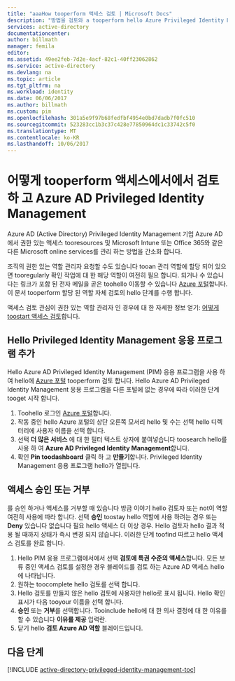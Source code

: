 ```yaml
---
title: "aaaHow tooperform 액세스 검토 | Microsoft Docs"
description: "방법을 검토와 a tooperform hello Azure Privileged Identity Management 응용 프로그램에 알아봅니다."
services: active-directory
documentationcenter: 
author: billmath
manager: femila
editor: 
ms.assetid: 49ee2feb-7d2e-4acf-82c1-40ff23062862
ms.service: active-directory
ms.devlang: na
ms.topic: article
ms.tgt_pltfrm: na
ms.workload: identity
ms.date: 06/06/2017
ms.author: billmath
ms.custom: pim
ms.openlocfilehash: 301a5e9f97b68fedfbf4954e0bd7dadb7f0fc510
ms.sourcegitcommit: 523283cc1b3c37c428e77850964dc1c33742c5f0
ms.translationtype: MT
ms.contentlocale: ko-KR
ms.lasthandoff: 10/06/2017
---
```

# <a name="how-tooperform-an-access-review-in-azure-ad-privileged-identity-management"></a>어떻게 tooperform 액세스에서에서 검토 하 고 Azure AD Privileged Identity Management
Azure AD (Active Directory) Privileged Identity Management 기업 Azure AD에서 권한 있는 액세스 tooresources 및 Microsoft Intune 또는 Office 365와 같은 다른 Microsoft online services를 관리 하는 방법을 간소화 합니다.  

조직의 권한 있는 역할 관리자 요청할 수도 있습니다 tooan 관리 역할에 할당 되어 있으면 tooregularly 확인 작업에 대 한 해당 역할이 여전히 필요 합니다. 되거나 수 있습니다는 링크가 포함 된 전자 메일을 곧은 toohello 이동할 수 있습니다 [Azure 포털](https://portal.azure.com)합니다. 이 문서 tooperform 할당 된 역할 자체 검토의 hello 단계를 수행 합니다.

액세스 검토 관심이 권한 있는 역할 관리자 인 경우에 대 한 자세한 정보 얻기: [어떻게 toostart 액세스 검토](active-directory-privileged-identity-management-how-to-start-security-review.md)합니다.

## <a name="add-hello-privileged-identity-management-application"></a>Hello Privileged Identity Management 응용 프로그램 추가
Hello Azure AD Privileged Identity Management (PIM) 응용 프로그램을 사용 하 여 hello에 [Azure 포털](https://portal.azure.com/) tooperform 검토 합니다.  Hello Azure AD Privileged Identity Management 응용 프로그램을 다른 포털에 없는 경우에 따라 이러한 단계 tooget 시작 합니다.

1. Toohello 로그인 [Azure 포털](https://portal.azure.com/)합니다.
2. 작동 중인 hello Azure 포털의 상단 오른쪽 모서리 hello 및 수는 선택 hello 디렉터리에 사용자 이름을 선택 합니다.
3. 선택 **더 많은 서비스** 에 대 한 필터 텍스트 상자에 붙여넣습니다 toosearch hello를 사용 하 여 **Azure AD Privileged Identity Management**합니다.
4. 확인 **Pin toodashboard** 클릭 하 고 **만들기**합니다. Privileged Identity Management 응용 프로그램 hello가 열립니다.

## <a name="approve-or-deny-access"></a>액세스 승인 또는 거부
를 승인 하거나 액세스를 거부할 때 있습니다 방금 이야기 hello 검토자 또는 not이 역할 여전히 사용에 따라 합니다. 선택 **승인** toostay hello 역할에 사용 하려는 경우 또는 **Deny** 있습니다 없습니다 필요 hello 액세스 더 이상 경우. Hello 검토자 hello 결과 적용 될 때까지 상태가 즉시 변경 되지 않습니다.
이러한 단계 toofind 따르고 hello 액세스 검토를 완료 합니다.

1. Hello PIM 응용 프로그램에서에서 선택 **검토에 특권 수준의 액세스**합니다. 모든 보류 중인 액세스 검토를 설정한 경우 블레이드를 검토 하는 Azure AD 액세스 hello에 나타납니다.
2. 원하는 toocomplete hello 검토를 선택 합니다.
3. Hello 검토를 만들지 않은 hello 검토에 사용자만 hello로 표시 됩니다. Hello 확인 표시가 다음 tooyour 이름을 선택 합니다.
4. **승인** 또는 **거부**를 선택합니다. Tooinclude hello에 대 한 의사 결정에 대 한 이유를 할 수 있습니다 **이유를 제공** 입력란.  
5. 닫기 hello **검토 Azure AD 역할** 블레이드입니다.

<!--Every topic should have next steps and links toohello next logical set of content tookeep hello customer engaged-->
## <a name="next-steps"></a>다음 단계
[!INCLUDE [active-directory-privileged-identity-management-toc](../../includes/active-directory-privileged-identity-management-toc.md)]

<!--Image references-->

[1]: ./media/active-directory-privileged-identity-management-configure/PIM_EnablePim.png
